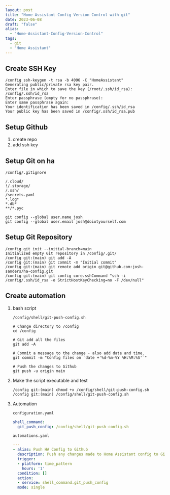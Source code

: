 ```yaml
---
layout: post
title: "Home Assistant Config Version Control with git"
date: 2023-06-08
draft: "false"
alias:
  - "Home-Assistant-Config-Version-Control"
tags:
  - git
  - "Home Assistant"
---
```


## Create SSH Key

```console
/config ssh-keygen -t rsa -b 4096 -C "HomeAssistant"
Generating public/private rsa key pair.
Enter file in which to save the key (/root/.ssh/id_rsa): /config/.ssh/id_rsa
Enter passphrase (empty for no passphrase): 
Enter same passphrase again: 
Your identification has been saved in /config/.ssh/id_rsa
Your public key has been saved in /config/.ssh/id_rsa.pub
```

## Setup Github

1. create repo
2. add ssh key

## Setup Git on ha

`/config/.gitignore`

```
/.cloud/
!/.storage/
/.ssh/
/secrets.yaml
*.log*
*.db*
**/*.pyc
```

```console
git config --global user.name josh
git config --global user.email josh@doiotyourself.com
```

## Setup Git Repository

```console
/config git init --initial-branch=main
Initialized empty Git repository in /config/.git/
/config git:(main) git add -A
/config git:(main) git commit -m "Initial commit"
/config git:(main) git remote add origin git@github.com:josh-sanders/ha-config.git 
/config git:(main) git config core.sshCommand "ssh -i /config/.ssh/id_rsa -o StrictHostKeyChecking=no -F /dev/null"

```

## Create automation

1. bash script

    `/config/shell/git-push-config.sh`

    ```shell
    # Change directory to /config
    cd /config

    # Git add all the files
    git add -A 

    # Commit a message to the change - also add date and time. 
    git commit -m "Config files on `date +'%d-%m-%Y %H:%M:%S'`"

    # Push the changes to Github
    git push -u origin main
    ```

2. Make the script executable and test

    ```console
    /config git:(main) chmod +x /config/shell/git-push-config.sh 
    /config git:(main) /config/shell/git-push-config.sh 
    ```

3. Automation

    `configuration.yaml`

    ```yaml
    shell_command: 
      git_push_config: /config/shell/git-push-config.sh
    ```

    `automations.yaml`

    ```yaml
    ---
    - alias: Push HA Config to Github
      description: Push any changes made to Home Assistant config to Github
      trigger:
      - platform: time_pattern
        hours: '1'
      condition: []
      action:
      - service: shell_command.git_push_config
      mode: single 
    ```
